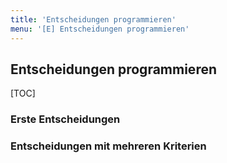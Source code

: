 ```yaml
---
title: 'Entscheidungen programmieren'
menu: '[E] Entscheidungen programmieren'
---
```


## Entscheidungen programmieren

[TOC]

### Erste Entscheidungen


### Entscheidungen mit mehreren Kriterien